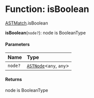 # Function: isBoolean

[ASTMatch](/auto-docs/fixed-layout-editor/modules/ASTMatch.md).isBoolean

**isBoolean**(`node?`): node is BooleanType

#### Parameters

| Name | Type |
| :------ | :------ |
| `node?` | [`ASTNode`](/auto-docs/fixed-layout-editor/classes/ASTNode.md)<`any`, `any`> |

#### Returns

node is BooleanType
